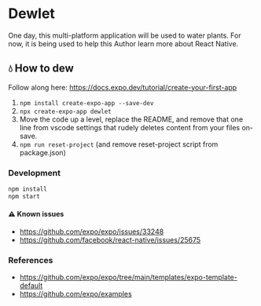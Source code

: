 # Dewlet

One day, this multi-platform application will be used to water plants. For now, it is being used to help this Author learn more about React Native.

## 💧 How to dew

Follow along here: https://docs.expo.dev/tutorial/create-your-first-app

1. `npm install create-expo-app --save-dev`
2. `npx create-expo-app dewlet`
3. Move the code up a level, replace the README, and remove that one line from vscode settings that rudely deletes content from your files on-save.
4. `npm run reset-project` (and remove reset-project script from package.json)

### Development

```bash
npm install
npm start
```

#### ⚠️ Known issues

- https://github.com/expo/expo/issues/33248
- https://github.com/facebook/react-native/issues/25675

### References

- https://github.com/expo/expo/tree/main/templates/expo-template-default
- https://github.com/expo/examples
